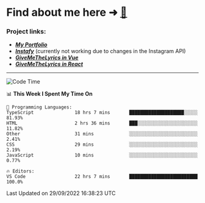 # Find about me here ➜ [🧑](https://pauabella.dev)

### Project links:
- ***[My Portfolio](https://pauabella.dev)***
- ***[Instafy](https://instafy.me)*** (currently not working due to changes in the Instagram API)
- ***[GiveMeTheLyrics in Vue](https://lyrics.pauabella.dev)***
- ***[GiveMeTheLyrics in React](https://pauabella.dev/GiveMeTheLyrics)***

---
<!--START_SECTION:waka-->
![Code Time](http://img.shields.io/badge/Code%20Time-1%2C493%20hrs%2059%20mins-blue)

📊 **This Week I Spent My Time On** 

```text
💬 Programming Languages: 
TypeScript               18 hrs 7 mins       ████████████████████░░░░░   81.93% 
HTML                     2 hrs 36 mins       ███░░░░░░░░░░░░░░░░░░░░░░   11.82% 
Other                    31 mins             ░░░░░░░░░░░░░░░░░░░░░░░░░   2.41% 
CSS                      29 mins             ░░░░░░░░░░░░░░░░░░░░░░░░░   2.19% 
JavaScript               10 mins             ░░░░░░░░░░░░░░░░░░░░░░░░░   0.77%

🔥 Editors: 
VS Code                  22 hrs 7 mins       █████████████████████████   100.0%

```


 Last Updated on 29/09/2022 16:38:23 UTC
<!--END_SECTION:waka-->
